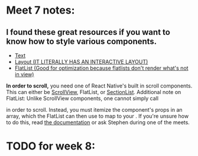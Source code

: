 # Meet 7 notes:

## I found these great resources if you want to know how to style various components.
* [Text](https://reactnative.dev/docs/text-style-props)
* [Layout (IT LITERALLY HAS AN INTERACTIVE LAYOUT)](https://reactnative.dev/docs/layout-props)
* [FlatList (Good for optimization because flatlists don't render what's not in view)](https://reactnative.dev/docs/flatlist)

**In order to scroll,** you need one of React Native's built in scroll components. This can either be [ScrollView](https://reactnative.dev/docs/scrollview), FlatList, or [SectionList](https://reactnative.dev/docs/sectionlist).
Additional note on FlatList: Unlike ScrollView components, one cannot simply call

> <Flatlist>
>	<Component />
>	<Component />
>	<Component />
> </Flatlist>

in order to scroll. Instead, you must itemize the component's props in an array, which the FlatList can then use to map to your <Component />. If you're unsure how to do this, read [the documentation](https://reactnative.dev/docs/flatlist) or ask Stephen during one of the meets.

# TODO for week 8:
